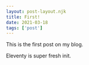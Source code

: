 ```yaml
---
layout: post-layout.njk 
title: First!
date: 2021-03-18
tags: ['post']
---
```

<!-- Excerpt Start -->
This is the first post on my blog.
<!-- Excerpt End --> 
Eleventy is super fresh init.
